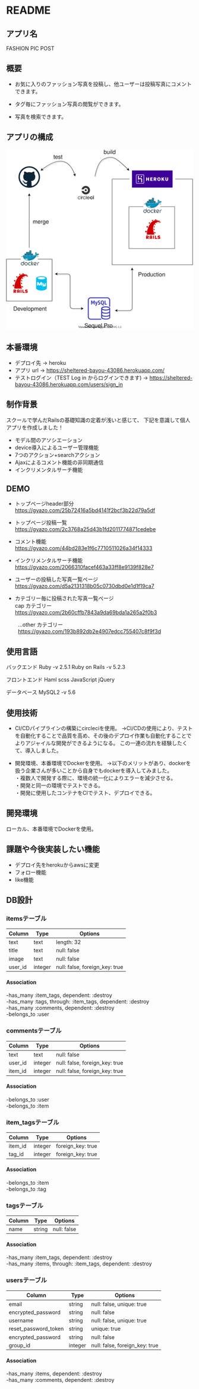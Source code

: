 # README

## アプリ名

FASHION PIC POST


## 概要

- お気に入りのファッション写真を投稿し、他ユーザーは投稿写真にコメントできます。

- タグ毎にファッション写真の閲覧ができます。

- 写真を検索できます。


## アプリの構成

![](.drawio.svg)


## 本番環境

- デプロイ先 → heroku
- アプリ url → https://sheltered-bayou-43086.herokuapp.com/
- テストログイン（TEST Log in からログインできます) → https://sheltered-bayou-43086.herokuapp.com/users/sign_in


## 制作背景

スクールで学んだRailsの基礎知識の定着が浅いと感じて、
下記を意識して個人アプリを作成しました！

- モデル間のアソシエーション  
- device導入によるユーザー管理機能  
- 7つのアクション+searchアクション  
- Ajaxによるコメント機能の非同期通信  
- インクリメンタルサーチ機能  


## DEMO

- トップページheader部分  
https://gyazo.com/25b72416a5bd4141f2bcf3b22d79a5df

- トップページ投稿一覧  
https://gyazo.com/2c3768a25d43b1fd2011774871cedebe

- コメント機能  
https://gyazo.com/44bd283e1f6c7710511026a34f14333

- インクリメンタルサーチ機能  
https://gyazo.com/2066310facef463a33ff8e9139f828e7

- ユーザーの投稿した写真一覧ページ  
https://gyazo.com/d5a2131318b05c0730dbd0e1d1f19ca7

- カテゴリー毎に投稿された写真一覧ページ  
cap カテゴリー  
https://gyazo.com/2b60cffb7843a9da69bda1a265a2f0b3  

  &nbsp;  …other カテゴリー  
  &nbsp;  https://gyazo.com/193b892db2e4907edcc755407c8f9f3d


## 使用言語

バックエンド
Ruby -v 2.5.1
Ruby on Rails -v 5.2.3

フロントエンド
Haml
scss
JavaScript
jQuery

データベース
MySQL2 -v 5.6


## 使用技術

- CI/CDパイプラインの構築にcircleciを使用。
→CI/CDの使用により、テストを自動化することで品質を高め、その後のデプロイ作業も自動化することで
よりアジャイルな開発ができるようになる。
この一連の流れを経験したくて、導入しました。

- 開発環境、本番環境でDockerを使用。
→以下のメリットがあり、dockerを扱う企業さんが多いことから自身でもdockerを導入してみました。  
・複数人で開発する際に、環境の統一化によりエラーを減少させる。  
・開発と同一の環境でテストできる。  
・開発に使用したコンテナをCIでテスト、デプロイできる。  


## 開発環境

ローカル、本番環境でDockerを使用。


## 課題や今後実装したい機能

- デプロイ先をherokuからawsに変更
- フォロー機能
- like機能


## DB設計

### itemsテーブル

|Column|Type|Options|
|------|----|-------|
|text|text|length: 32|
|title|text|null: false|
|image|text|null: false|
|user_id|integer|null: false, foreign_key: true|

#### Association

-has_many :item_tags, dependent: :destroy  
-has_many :tags, through: :item_tags, dependent: :destroy  
-has_many :comments, dependent: :destroy  
-belongs_to :user  


### commentsテーブル

|Column|Type|Options|
|------|----|-------|
|text|text|null: false|
|user_id|integer|null: false, foreign_key: true|
|item_id|integer|null: false, foreign_key: true|

#### Association

-belongs_to :user  
-belongs_to :item  


### item_tagsテーブル

|Column|Type|Options|
|------|----|-------|
|item_id|integer|foreign_key: true|
|tag_id|integer|foreign_key: true|

#### Association

-belongs_to :item  
-belongs_to :tag  


### tagsテーブル

|Column|Type|Options|
|------|----|-------|
|name|string|null: false|

#### Association

-has_many :item_tags, dependent: :destroy  
-has_many :items, through: :item_tags, dependent: :destroy  


### usersテーブル

|Column|Type|Options|
|------|----|-------|
|email|string|null: false, unique: true|
|encrypted_password|string|null: false|
|username|string|null: false, unique: true|
|reset_password_token|string|unique: true|
|encrypted_password|string|null: false|
|group_id|integer|null: false, foreign_key: true|

#### Association

-has_many :items, dependent: :destroy  
-has_many :comments, dependent: :destroy  
